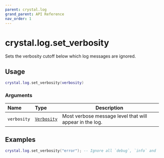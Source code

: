```yaml
---
parent: crystal.log
grand_parent: API Reference
nav_order: 1
---
```


# crystal.log.set_verbosity

Sets the verbosity cutoff below which log messages are ignored.

## Usage

```lua
crystal.log.set_verbosity(verbosity)
```

### Arguments

| Name        | Type                     | Description                                             |
| :---------- | :----------------------- | ------------------------------------------------------- |
| `verbosity` | [`Verbosity`](verbosity) | Most verbose message level that will appear in the log. |

## Examples

```lua
crystal.log.set_verbosity("error"); -- Ignore all `debug`, `info` and `warning` messages.
```
